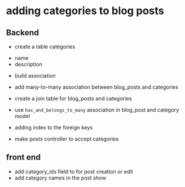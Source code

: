# adding categories to blog posts

## Backend
 - create a table categories
  * name
  * description
 - build association
  * add many-to-many association between blog_posts and categories
  * create a join table for blog_posts and categories
  * use `has_and_belongs_to_many` association in blog_post and category model
  * adding index to the foreign keys

  * make posts controller to accept categories
## front end
  - add category_ids field to for post creation or edit
  - add category names in the post show


